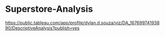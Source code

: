 # Superstore-Analysis
https://public.tableau.com/app/profile/dylan.d.souza/viz/DA_16769974193890/DescriptiveAnalysis?publish=yes
